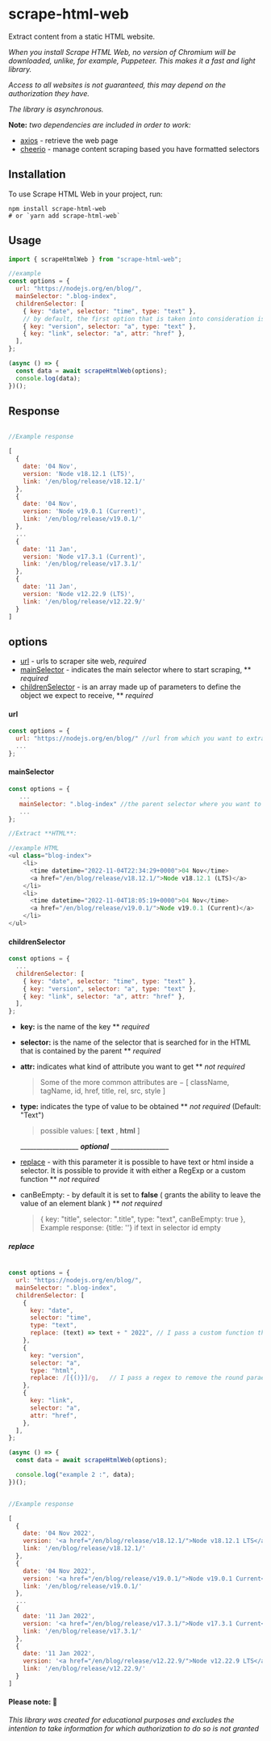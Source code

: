 # scrape-html-web

Extract content from a static HTML website.

_When you install Scrape HTML Web, no version of Chromium will be downloaded, unlike, for example, Puppeteer.
This makes it a fast and light library._

_Access to all websites is not guaranteed, this may depend on the authorization they have._

_The library is asynchronous._


**Note:**
_two dependencies are included in order to work:_
* [axios](https://www.npmjs.com/package/cheerio) - retrieve the web page
* [cheerio](https://www.npmjs.com/package/axios) - manage content scraping based you have formatted selectors

## Installation
To use Scrape HTML Web in your project, run:

```
npm install scrape-html-web
# or `yarn add scrape-html-web`
```

## Usage

```javascript
import { scrapeHtmlWeb } from "scrape-html-web";

//example
const options = {
  url: "https://nodejs.org/en/blog/",
  mainSelector: ".blog-index",
  childrenSelector: [
    { key: "date", selector: "time", type: "text" },
    // by default, the first option that is taken into consideration is att
    { key: "version", selector: "a", type: "text" },
    { key: "link", selector: "a", attr: "href" },
  ],
};

(async () => {
  const data = await scrapeHtmlWeb(options);
  console.log(data);
})();
```

## Response
```javascript

//Example response

[
  {
    date: '04 Nov',
    version: 'Node v18.12.1 (LTS)',
    link: '/en/blog/release/v18.12.1/'
  },
  {
    date: '04 Nov',
    version: 'Node v19.0.1 (Current)',
    link: '/en/blog/release/v19.0.1/'
  },
  ...
  {
    date: '11 Jan',
    version: 'Node v17.3.1 (Current)',
    link: '/en/blog/release/v17.3.1/'
  },
  {
    date: '11 Jan',
    version: 'Node v12.22.9 (LTS)',
    link: '/en/blog/release/v12.22.9/'
  }
]

```

## options

* [url](#url) - urls to scraper site web, _required_
* [mainSelector](#mainselector) - indicates the main selector where to start scraping, ** _required_
* [childrenSelector](#childrenselector) - is an array made up of parameters to define the object we expect to receive, ** _required_
 
#### url
```javascript
const options = {
  url: "https://nodejs.org/en/blog/" //url from which you want to extrapolate the data,
  ...
};
```

#### mainSelector
```javascript
const options = {
   ...
   mainSelector: ".blog-index" //the parent selector where you want to start from,
   ...
};

//Extract **HTML**:

//example HTML
<ul class="blog-index">
    <li>
      <time datetime="2022-11-04T22:34:29+0000">04 Nov</time>
      <a href="/en/blog/release/v18.12.1/">Node v18.12.1 (LTS)</a>
    </li>
    <li>
      <time datetime="2022-11-04T18:05:19+0000">04 Nov</time>
      <a href="/en/blog/release/v19.0.1/">Node v19.0.1 (Current)</a>
    </li>
</ul>
```

#### childrenSelector
```javascript
const options = {
  ...
  childrenSelector: [
    { key: "date", selector: "time", type: "text" },
    { key: "version", selector: "a", type: "text" },
    { key: "link", selector: "a", attr: "href" },
  ],
};
```

- **key:** is the name of the key ** _required_
- **selector:** is the name of the selector that is searched for in the HTML that is contained by the parent ** _required_
- **attr:** indicates what kind of attribute you want to get ** _not required_
  > Some of the more common attributes are − [ className, tagName, id, href, title, rel, src, style ] 
- **type:** indicates the type of value to be obtained ** _not required_ (Default: "Text")
  > possible values: [ **text** , **html** ]

  __________________ **_optional_** __________________
- [replace](#replace) - with this parameter it is possible to have text or html inside a selector. 
  It is possible to provide it with either a RegExp or a custom function ** _not required_
  
- canBeEmpty: - by default it is set to **false** ( grants the ability to leave the value of an element blank ) ** _not required_
  > { key: "title", selector: ".title", type: "text", canBeEmpty: true },  Example response: {title: ''} if text in selector id empty


##### replace

```javascript

const options = {
  url: "https://nodejs.org/en/blog/",
  mainSelector: ".blog-index",
  childrenSelector: [
    {
      key: "date",
      selector: "time",
      type: "text",
      replace: (text) => text + " 2022", // I pass a custom function that adds the "2022" test to the date I get from the selector
    },
    {
      key: "version",
      selector: "a",
      type: "html",
      replace: /[{()}]/g,   // I pass a regex to remove the round paraesthesia within the html
    },
    {
      key: "link",
      selector: "a",
      attr: "href",
    },
  ],
};

(async () => {
  const data = await scrapeHtmlWeb(options);

  console.log("example 2 :", data);
})();

```

```javascript

//Example response

[
  {
    date: '04 Nov 2022',
    version: '<a href="/en/blog/release/v18.12.1/">Node v18.12.1 LTS</a>',
    link: '/en/blog/release/v18.12.1/'
  },
  {
    date: '04 Nov 2022',
    version: '<a href="/en/blog/release/v19.0.1/">Node v19.0.1 Current</a>',
    link: '/en/blog/release/v19.0.1/'
  },
  ...
  {
    date: '11 Jan 2022',
    version: '<a href="/en/blog/release/v17.3.1/">Node v17.3.1 Current</a>',
    link: '/en/blog/release/v17.3.1/'
  },
  {
    date: '11 Jan 2022',
    version: '<a href="/en/blog/release/v12.22.9/">Node v12.22.9 LTS</a>',
    link: '/en/blog/release/v12.22.9/'
  }
]

```


#### Please note: 🙏

_This library was created for educational purposes and excludes the intention to take information for which authorization to do so is not granted_
